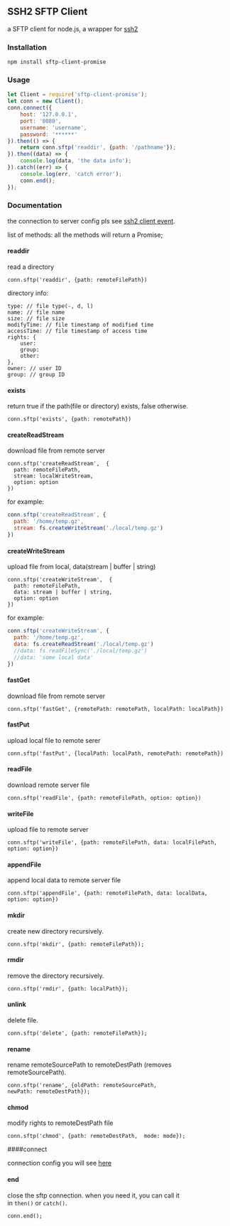 ## SSH2 SFTP Client
a SFTP client for node.js, a wrapper for [ssh2](https://github.com/mscdex/ssh2)

### Installation
```shell
npm install sftp-client-promise
```

### Usage
```javascript
let Client = require('sftp-client-promise');
let conn = new Client();
conn.connect({
    host: '127.0.0.1',
    port: '8080',
    username: 'username',
    password: '******'
}).then(() => {
    return conn.sftp('readdir', {path: '/pathname'});
}).then((data) => {
    console.log(data, 'the data info');
}).catch((err) => {
    console.log(err, 'catch error');
    conn.end();
});
```

### Documentation
the connection to server config pls see [ssh2 client event](https://github.com/mscdex/ssh2#user-content-client-methods).

list of methods: all the methods will return a Promise;

#### readdir
read a directory
```
conn.sftp('readdir', {path: remoteFilePath})
```

directory info:

```
type: // file type(-, d, l)
name: // file name
size: // file size
modifyTime: // file timestamp of modified time
accessTime: // file timestamp of access time
rights: {
    user:
    group:
    other:
},
owner: // user ID
group: // group ID

```

#### exists
return true if the path(file or directory) exists, false otherwise.
```
conn.sftp('exists', {path: remotePath})
```

#### createReadStream
download file from remote server
```
conn.sftp('createReadStream',  {
  path: remoteFilePath, 
  stream: localWriteStream, 
  option: option
})
```
for example:
```javascript
conn.sftp('createReadStream', { 
  path: '/home/temp.gz', 
  stream: fs.createWriteStream('./local/temp.gz')
})
```
#### createWriteStream
upload file from local, data(stream | buffer | string)
```
conn.sftp('createWriteStream',  {
  path: remoteFilePath, 
  data: stream | buffer | string, 
  option: option
})
```
for example:
```javascript
conn.sftp('createWriteStream', { 
  path: '/home/temp.gz', 
  data: fs.createReadStream('./local/temp.gz')
  //data: fs.readFileSync('./local/temp.gz')
  //data: 'some local data'
})
```
#### fastGet
download file from remote server
```
conn.sftp('fastGet', {remotePath: remotePath, localPath: localPath})
```
#### fastPut
upload local file to remote serer
```
conn.sftp('fastPut', {localPath: localPath, remotePath: remotePath})
```

#### readFile
download remote server file
```
conn.sftp('readFile', {path: remoteFilePath, option: option})
```
#### writeFile
upload file to remote server 
```
conn.sftp('writeFile', {path: remoteFilePath, data: localFilePath, option: option})
```
#### appendFile
append local data to remote server file
```
conn.sftp('appendFile', {path: remoteFilePath, data: localData, option: option})
```
#### mkdir

create new directory recursively.
```
conn.sftp('mkdir', {path: remoteFilePath});
```

#### rmdir

remove the directory recursively.
```
conn.sftp('rmdir', {path: localPath});
```

#### unlink

delete file.
```
conn.sftp('delete', {path: remoteFilePath});
```

#### rename

rename remoteSourcePath to remoteDestPath (removes remoteSourcePath).
```
conn.sftp('rename', {oldPath: remoteSourcePath, newPath: remoteDestPath});
```

#### chmod

modify rights to remoteDestPath file
```
conn.sftp('chmod', {path: remoteDestPath,  mode: mode});
```
####connect

connection config you will see [here](https://github.com/mscdex/ssh2#user-content-client-methods)

#### end

close the sftp connection. when you need it, you can call it in `then()` or `catch()`.

```
conn.end();
```







